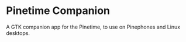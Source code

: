 # Pinetime Companion

A GTK companion app for the Pinetime, to use on Pinephones and Linux desktops.